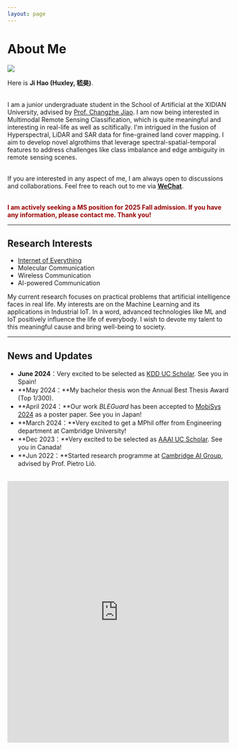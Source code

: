 ```yaml
---
layout: page
---
```


# About Me

<img src="https://turboswifty.github.io/jihao.png" class="floatpic">

Here is **Ji Hao (Huxley, 嵇昊)**.<br>
<br>

I am a junior undergraduate student in the School of Artificial at the XIDIAN University, advised by [Prof. Changzhe Jiao](https://scholar.google.com/citations?user=eul8WdwAAAAJ&hl=en&oi=ao). I am now being interested in Multimodal Remote Sensing Classification, which is quite meaningful and interesting in real-life as well as scitifically. I'm intrigued in the fusion of Hyperspectral, LiDAR and SAR data for fine-grained land cover mapping. I aim to develop novel algrothims that leverage spectral-spatial-temporal features to address challenges like class imbalance and edge ambiguity in remote sensing scenes.<br>
<br>

If you are interested in any aspect of me, I am always open to discussions and collaborations. Feel free to reach out to me via 
[**WeChat**](images/wechat.JPG).<br>
<br>

**<font color="#990000">I am actively seeking a MS position for 2025 Fall admission. If you have any information, please contact me. Thank you!</font>**

---

## Research Interests

- [Internet of Everything](https://scholar.google.com/citations?view_op=search_authors&hl=zh-CN&mauthors=label:internet_of_everything)
- Molecular Communication
- Wireless Communication
- AI-powered Communication

My current research focuses on practical problems that artificial intelligence faces in real life. My interests are on the Machine Learning and its applications in Industrial IoT. In a word, advanced technologies like ML and IoT positively influence the life of everybody.  I wish to devote my talent to this meaningful cause and bring well-being to society.

---

## News and Updates

- **June 2024**：Very excited to be selected as [KDD UC Scholar](https://kdd2024.kdd.org/undergraduate-consortium/). See you in Spain!
- **May 2024：**My bachelor thesis won the Annual Best Thesis Award (Top 1/300).
- **April 2024：**Our work *BLEGuard* has been accepted to [MobiSys 2024](https://www.sigmobile.org/mobisys/2024/) as a poster paper. See you in Japan!
- **March 2024：**Very excited to get a MPhil offer from Engineering department at Cambridge University!
- **Dec 2023：**Very excited to be selected as [AAAI UC Scholar](https://aaai.org/aaai-conference/undergraduate-consortium-program/). See you in Canada!
- **Jun 2022：**Started research programme at [Cambridge AI Group](https://www.cl.cam.ac.uk/research/ai/), advised by Prof. Pietro Liò.

<br>

<iframe src="https://www.facebook.com/plugins/post.php?href=https%3A%2F%2Fwww.facebook.com%2Fdokkaebi57%2Fposts%2Fpfbid092yqzTUVZ1GUozC288qbELiV5GrNoJDMhCxJWrxY7EHXY741ACpxGrCWr9JUFFQYl&show_text=true&width=500" width="500" height="591" style="border:none;overflow:hidden" scrolling="no" frameborder="0" allowfullscreen="true" allow="autoplay; clipboard-write; encrypted-media; picture-in-picture; web-share"></iframe>